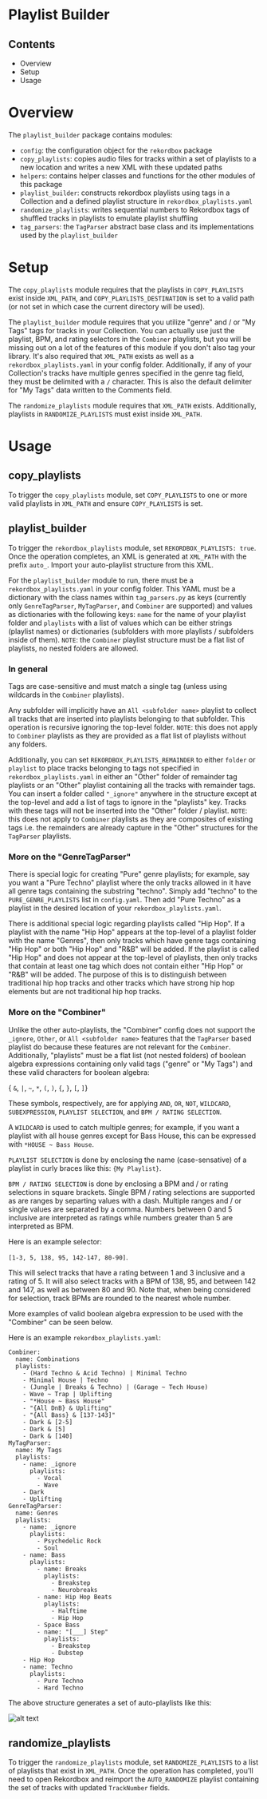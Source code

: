 # Playlist Builder

## Contents
* Overview
* Setup
* Usage

# Overview
The `playlist_builder` package contains modules:
* `config`: the configuration object for the `rekordbox` package
* `copy_playlists`: copies audio files for tracks within a set of playlists to a new location and writes a new XML with these updated paths
* `helpers`: contains helper classes and functions for the other modules of this package
* `playlist_builder`: constructs rekordbox playlists using tags in a Collection and a defined playlist structure in `rekordbox_playlists.yaml`
* `randomize_playlists`: writes sequential numbers to Rekordbox tags of shuffled tracks in playlists to emulate playlist shuffling
* `tag_parsers`: the `TagParser` abstract base class and its implementations used by the `playlist_builder`

# Setup
The `copy_playlists` module requires that the playlists in `COPY_PLAYLISTS` exist inside `XML_PATH`, and `COPY_PLAYLISTS_DESTINATION` is set to a valid path (or not set in which case the current directory will be used).

The `playlist_builder` module requires that you utilize "genre" and / or "My Tags" tags for tracks in your Collection. You can actually use just the playlist, BPM, and rating selectors in the `Combiner` playlists, but you will be missing out on a lot of the features of this module if you don't also tag your library. It's also required that `XML_PATH` exists as well as a `rekordbox_playlists.yaml` in your config folder. Additionally, if any of your Collection's tracks have multiple genres specified in the genre tag field, they must be delimited with a `/` character. This is also the default delimiter for "My Tags" data written to the Comments field.

The `randomize_playlists` module requires that `XML_PATH` exists. Additionally, playlists in `RANDOMIZE_PLAYLISTS` must exist inside `XML_PATH`.

# Usage
## copy_playlists
To trigger the `copy_playlists` module, set `COPY_PLAYLISTS` to one or more valid playlists in `XML_PATH` and ensure `COPY_PLAYLISTS` is set.

## playlist_builder 
To trigger the `rekordbox_playlists` module, set `REKORDBOX_PLAYLISTS: true`. Once the operation completes, an XML is generated at `XML_PATH` with the prefix `auto_`. Import your auto-playlist structure from this XML.

For the `playlist_builder` module to run, there must be a `rekordbox_playlists.yaml` in your config folder. This YAML must be a dictionary with the class names within `tag_parsers.py` as keys (currently only `GenreTagParser`, `MyTagParser`, and `Combiner` are supported) and values as dictionaries with the following keys: `name` for the name of your playlist folder and `playlists` with a list of values which can be either strings (playlist names) or dictionaries (subfolders with more playlists / subfolders inside of them). `NOTE`: the `Combiner` playlist structure must be a flat list of playlists, no nested folders are allowed.

### In general
Tags are case-sensitive and must match a single tag (unless using wildcards in the `Combiner` playlists).

Any subfolder will implicitly have an `All <subfolder name>` playlist to collect all tracks that are inserted into playlists belonging to that subfolder. This operation is recursive ignoring the top-level folder. `NOTE`: this does not apply to `Combiner` playlists as they are provided as a flat list of playlists without any folders.

Additionally, you can set `REKORDBOX_PLAYLISTS_REMAINDER` to either `folder` or `playlist` to place tracks belonging to tags not specified in `rekordbox_playlists.yaml` in either an "Other" folder of remainder tag playlists or an "Other" playlist containing all the tracks with remainder tags. You can insert a folder called `"_ignore"` anywhere in the structure except at the top-level and add a list of tags to ignore in the "playlists" key. Tracks with these tags will not be inserted into the "Other" folder / playlist. `NOTE`: this does not apply to `Combiner` playlists as they are composites of existing tags i.e. the remainders are already capture in the "Other" structures for the `TagParser` playlists.

### More on the "GenreTagParser"
There is special logic for creating "Pure" genre playlists; for example, say you want a "Pure Techno" playlist where the only tracks allowed in it have all genre tags containing the substring "techno". Simply add "techno" to the `PURE_GENRE_PLAYLISTS` list in `config.yaml`. Then add "Pure Techno" as a playlist in the desired location of your `rekordbox_playlists.yaml`.

There is additional special logic regarding playlists called "Hip Hop". If a playlist with the name "Hip Hop" appears at the top-level of a playlist folder with the name "Genres", then only tracks which have genre tags containing "Hip Hop" or both "Hip Hop" and "R&B" will be added. If the playlist is called "Hip Hop" and does not appear at the top-level of playlists, then only tracks that contain at least one tag which does not contain either "Hip Hop" or "R&B" will be added. The purpose of this is to distinguish between traditional hip hop tracks and other tracks which have strong hip hop elements but are not traditional hip hop tracks.

### More on the "Combiner"
Unlike the other auto-playlists, the "Combiner" config does not support the `_ignore`, `Other`, or `All <subfolder name>` features that the `TagParser` based playlist do because these features are not relevant for the `Combiner`. Additionally, "playlists" must be a flat list (not nested folders) of boolean algebra expressions containing only valid tags ("genre" or "My Tags") and these valid characters for boolean algebra:

{ `&`, `|`, `~`, `*`, `(`, `)`, `{`, `}`, `[`, `]`}

These symbols, respectively, are for applying `AND`, `OR`, `NOT`, `WILDCARD`, `SUBEXPRESSION`, `PLAYLIST SELECTION`, and `BPM / RATING SELECTION`.

A `WILDCARD` is used to catch multiple genres; for example, if you want a playlist with all house genres except for Bass House, this can be expressed with `*HOUSE ~ Bass House`.

`PLAYLIST SELECTION` is done by enclosing the name (case-sensative) of a playlist in curly braces like this: `{My Playlist}`.

`BPM / RATING SELECTION` is done by enclosing a BPM and / or rating selections in square brackets. Single BPM / rating selections are supported as are ranges by separting values with a dash. Multiple ranges and / or single values are separated by a comma. Numbers between 0 and 5 inclusive are interpreted as ratings while numbers greater than 5 are interpreted as BPM. 

Here is an example selector:

`[1-3, 5, 138, 95, 142-147, 80-90]`. 

This will select tracks that have a rating between 1 and 3 inclusive and a rating of 5. It will also select tracks with a BPM of 138, 95, and between 142 and 147, as well as between 80 and 90. Note that, when being considered for selection, track BPMs are rounded to the nearest whole number.

More examples of valid boolean algebra expression to be used with the "Combiner" can be seen below.

Here is an example `rekordbox_playlists.yaml`:
```
Combiner:
  name: Combinations
  playlists:
    - (Hard Techno & Acid Techno) | Minimal Techno
    - Minimal House | Techno
    - (Jungle | Breaks & Techno) | (Garage ~ Tech House)
    - Wave ~ Trap | Uplifting
    - "*House ~ Bass House"
    - "{All DnB} & Uplifting"
    - "{All Bass} & [137-143]"
    - Dark & [2-5]
    - Dark & [5]
    - Dark & [140]
MyTagParser:
  name: My Tags
  playlists:
    - name: _ignore
      playlists:
        - Vocal
        - Wave
    - Dark
    - Uplifting 
GenreTagParser:
  name: Genres
  playlists:
    - name: _ignore
      playlists:
        - Psychedelic Rock
        - Soul
    - name: Bass
      playlists:
        - name: Breaks
          playlists:
            - Breakstep
            - Neurobreaks
        - name: Hip Hop Beats
          playlists:
            - Halftime
            - Hip Hop
        - Space Bass
        - name: "[___] Step"
          playlists:
            - Breakstep
            - Dubstep
    - Hip Hop
    - name: Techno
      playlists:
        - Pure Techno
        - Hard Techno
```
The above structure generates a set of auto-playlists like this:

![alt text](https://raw.githubusercontent.com/a-rich/DJ-Tools/images/Pioneer_Auto_Playlist.png "Automatic Genre Playlist")

## randomize_playlists
To trigger the `randomize_playlists` module, set `RANDOMIZE_PLAYLISTS` to a list of playlists that exist in `XML_PATH`. Once the operation has completed, you'll need to open Rekordbox and reimport the `AUTO_RANDOMIZE` playlist containing the set of tracks with updated `TrackNumber` fields.